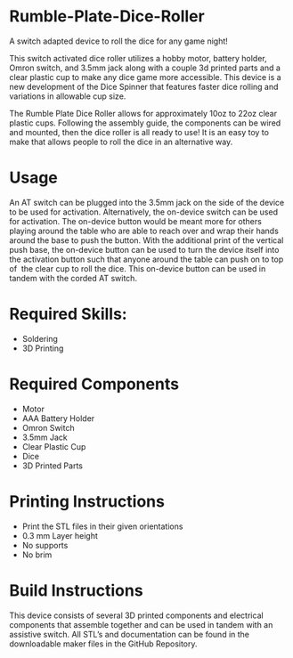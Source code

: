 # Rumble-Plate-Dice-Roller
A switch adapted device to roll the dice for any game night!

This switch activated dice roller utilizes a hobby motor, battery holder, Omron switch, and 3.5mm jack along with a couple 3d printed parts and a clear plastic cup to make any dice game more accessible. This device is a new development of the Dice Spinner that features faster dice rolling and variations in allowable cup size.

The Rumble Plate Dice Roller allows for approximately 10oz to 22oz clear plastic cups. Following the assembly guide, the components can be wired and mounted, then the dice roller is all ready to use! It is an easy toy to make that allows people to roll the dice in an alternative way.

# Usage

An AT switch can be plugged into the 3.5mm jack on the side of the device to be used for activation. Alternatively, the on-device switch can be used for activation. The on-device button would be meant more for others playing around the table who are able to reach over and wrap their hands around the base to push the button. With the additional print of the vertical push base, the on-device button can be used to turn the device itself into the activation button such that anyone around the table can push on to top of  the clear cup to roll the dice. This on-device button can be used in tandem with the corded AT switch.

# Required Skills:

 - Soldering
 - 3D Printing

# Required Components

 - Motor
 - AAA Battery Holder
 - Omron Switch
 - 3.5mm Jack
 - Clear Plastic Cup
 - Dice
 - 3D Printed Parts

# Printing Instructions

- Print the STL files in their given orientations
- 0.3 mm Layer height
- No supports
- No brim

# Build Instructions

This device consists of several 3D printed components and electrical components that assemble together and can be used in tandem with an assistive switch. All STL’s and documentation can be found in the downloadable maker files in the GitHub Repository.
